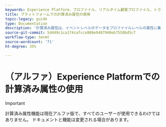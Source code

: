```yaml
---
keywords: Experience Platform、プロファイル、リアルタイム顧客プロファイル、トラブルシューティング、API
title: プラットフォームでの計算済み属性の使用
topic-legacy: guide
type: Documentation
description: '計算済み属性は、イベントレベルのデータをプロファイルレベルの属性に集計する関数です。 これらの関数は自動的に計算され、セグメント化、アクティブ化およびパーソナライズ機能で使用できます。 '
source-git-commit: 5d449c1ca174cafcca988e9487940eb7550bd5cf
workflow-type: tm+mt
source-wordcount: '71'
ht-degree: 35%

---
```



# （アルファ）Experience Platformでの計算済み属性の使用

>[!IMPORTANT]
>
>計算済み属性機能は現在アルファ版で、すべてのユーザーが使用できるわけではありません。 ドキュメントと機能は変更される場合があります。